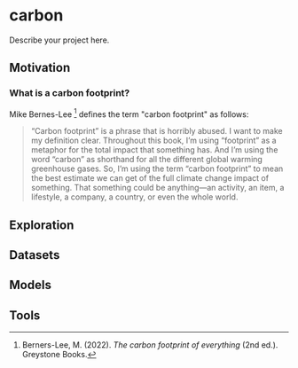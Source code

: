 # carbon

Describe your project here.

## Motivation

### What is a carbon footprint?

Mike Bernes-Lee [^1] defines the term "carbon footprint" as follows:

> “Carbon footprint” is a phrase that is horribly abused. I want to make my definition clear. Throughout this book, I’m using “footprint” as a metaphor for the total impact that something has. And I’m using the word “carbon” as shorthand for all the different global warming greenhouse gases.
> So, I’m using the term “carbon footprint” to mean the best estimate we can get of the full climate change impact of something. That something could be anything—an activity, an item, a lifestyle, a company, a country, or even the whole world.

[^1]: Berners-Lee, M. (2022). *The carbon footprint of everything* (2nd ed.). Greystone Books.

## Exploration

## Datasets

## Models

## Tools
